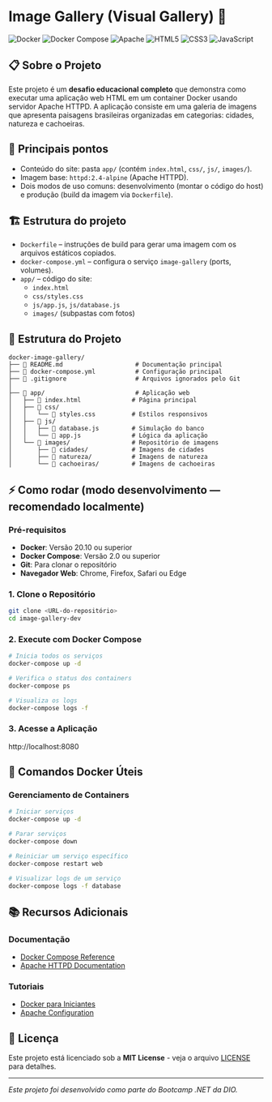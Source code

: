# Image Gallery (Visual Gallery) 🐳

![Docker](https://img.shields.io/badge/Docker-2496ED?style=for-the-badge&logo=docker&logoColor=white)
![Docker Compose](https://img.shields.io/badge/Docker%20Compose-2496ED?style=for-the-badge&logo=docker&logoColor=white)
![Apache](https://img.shields.io/badge/Apache-D22128?style=for-the-badge&logo=apache&logoColor=white)
![HTML5](https://img.shields.io/badge/HTML5-E34F26?style=for-the-badge&logo=html5&logoColor=white)
![CSS3](https://img.shields.io/badge/CSS3-1572B6?style=for-the-badge&logo=css3&logoColor=white)
![JavaScript](https://img.shields.io/badge/JavaScript-F7DF1E?style=for-the-badge&logo=javascript&logoColor=black)

## 📋 Sobre o Projeto

Este projeto é um **desafio educacional completo** que demonstra como executar uma aplicação web HTML em um container Docker usando servidor Apache HTTPD. A aplicação consiste em uma galeria de imagens que apresenta paisagens brasileiras organizadas em categorias: cidades, natureza e cachoeiras.

## 🎯 Principais pontos

- Conteúdo do site: pasta `app/` (contém `index.html`, `css/`, `js/`, `images/`).
- Imagem base: `httpd:2.4-alpine` (Apache HTTPD).
- Dois modos de uso comuns: desenvolvimento (montar o código do host) e produção (build da imagem via `Dockerfile`).

## 🏗️ Estrutura do projeto

- `Dockerfile` – instruções de build para gerar uma imagem com os arquivos estáticos copiados.
- `docker-compose.yml` – configura o serviço `image-gallery` (ports, volumes).
- `app/` – código do site:
  - `index.html`
  - `css/styles.css`
  - `js/app.js`, `js/database.js`
  - `images/` (subpastas com fotos)

## 📁 Estrutura do Projeto

```
docker-image-gallery/
├── 📄 README.md                    # Documentação principal
├── 📄 docker-compose.yml           # Configuração principal
├── 📄 .gitignore                   # Arquivos ignorados pelo Git
│
├── 📁 app/                         # Aplicação web
│   ├── 📄 index.html              # Página principal
│   ├── 📁 css/
│   │   └── 📄 styles.css          # Estilos responsivos
│   ├── 📁 js/
│   │   ├── 📄 database.js         # Simulação do banco
│   │   └── 📄 app.js              # Lógica da aplicação
│   └── 📁 images/                 # Repositório de imagens
│       ├── 📁 cidades/            # Imagens de cidades
│       ├── 📁 natureza/           # Imagens de natureza
│       └── 📁 cachoeiras/         # Imagens de cachoeiras
```

## ⚡ Como rodar (modo desenvolvimento — recomendado localmente)

### Pré-requisitos

- **Docker**: Versão 20.10 ou superior
- **Docker Compose**: Versão 2.0 ou superior
- **Git**: Para clonar o repositório
- **Navegador Web**: Chrome, Firefox, Safari ou Edge

### 1. Clone o Repositório

```bash
git clone <URL-do-repositório>
cd image-gallery-dev
```

### 2. Execute com Docker Compose

```bash
# Inicia todos os serviços
docker-compose up -d

# Verifica o status dos containers
docker-compose ps

# Visualiza os logs
docker-compose logs -f
```

### 3. Acesse a Aplicação

http://localhost:8080

## 🐳 Comandos Docker Úteis

### Gerenciamento de Containers

```bash
# Iniciar serviços
docker-compose up -d

# Parar serviços
docker-compose down

# Reiniciar um serviço específico
docker-compose restart web

# Visualizar logs de um serviço
docker-compose logs -f database
```
## 📚 Recursos Adicionais

### Documentação

- [Docker Compose Reference](https://docs.docker.com/compose/)
- [Apache HTTPD Documentation](https://httpd.apache.org/docs/)

### Tutoriais

- [Docker para Iniciantes](https://docker-curriculum.com/)
- [Apache Configuration](https://httpd.apache.org/docs/2.4/configuring.html)

## 📄 Licença

Este projeto está licenciado sob a **MIT License** - veja o arquivo [LICENSE](LICENSE) para detalhes.

---

*Este projeto foi desenvolvido como parte do Bootcamp .NET da DIO.*